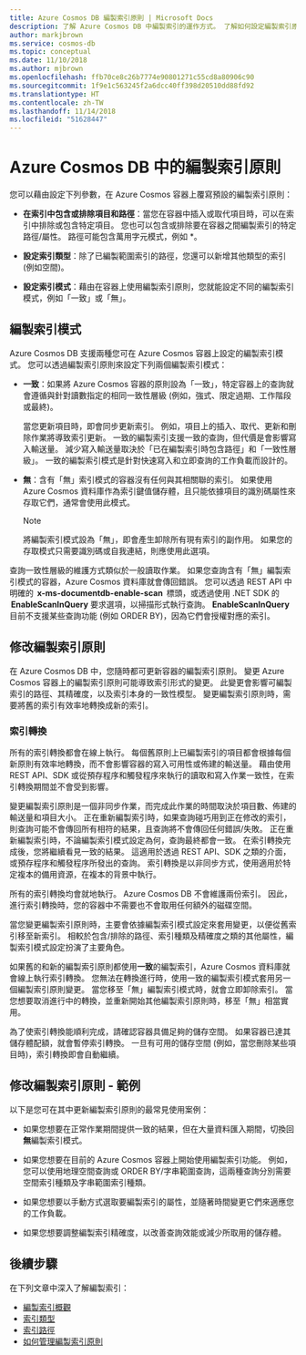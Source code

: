 ```yaml
---
title: Azure Cosmos DB 編製索引原則 | Microsoft Docs
description: 了解 Azure Cosmos DB 中編製索引的運作方式。 了解如何設定編製索引原則，以自動編製索引並追求更高的效能。
author: markjbrown
ms.service: cosmos-db
ms.topic: conceptual
ms.date: 11/10/2018
ms.author: mjbrown
ms.openlocfilehash: ffb70ce8c26b7774e90801271c55cd8a80906c90
ms.sourcegitcommit: 1f9e1c563245f2a6dcc40ff398d20510dd88fd92
ms.translationtype: HT
ms.contentlocale: zh-TW
ms.lasthandoff: 11/14/2018
ms.locfileid: "51628447"
---
```

# <a name="indexing-policy-in-azure-cosmos-db"></a>Azure Cosmos DB 中的編製索引原則

您可以藉由設定下列參數，在 Azure Cosmos 容器上覆寫預設的編製索引原則：

* **在索引中包含或排除項目和路徑**：當您在容器中插入或取代項目時，可以在索引中排除或包含特定項目。 您也可以包含或排除要在容器之間編製索引的特定路徑/屬性。 路徑可能包含萬用字元模式，例如 *。

* **設定索引類型**：除了已編製範圍索引的路徑，您還可以新增其他類型的索引 (例如空間)。

* **設定索引模式**：藉由在容器上使用編製索引原則，您就能設定不同的編製索引模式，例如「一致」或「無」。

## <a name="indexing-modes"></a>編製索引模式 

Azure Cosmos DB 支援兩種您可在 Azure Cosmos 容器上設定的編製索引模式。 您可以透過編製索引原則來設定下列兩個編製索引模式： 

* **一致**：如果將 Azure Cosmos 容器的原則設為「一致」，特定容器上的查詢就會遵循與針對讀數指定的相同一致性層級 (例如，強式、限定過期、工作階段或最終)。 

  當您更新項目時，即會同步更新索引。 例如，項目上的插入、取代、更新和刪除作業將導致索引更新。 一致的編製索引支援一致的查詢，但代價是會影響寫入輸送量。 減少寫入輸送量取決於「已在編製索引時包含路徑」和「一致性層級」。 一致的編製索引模式是針對快速寫入和立即查詢的工作負載而設計的。

* **無**：含有「無」索引模式的容器沒有任何與其相關聯的索引。 如果使用 Azure Cosmos 資料庫作為索引鍵值儲存體，且只能依據項目的識別碼屬性來存取它們，通常會使用此模式。

  > [!NOTE]
  > 將編製索引模式設為「無」，即會產生卸除所有現有索引的副作用。 如果您的存取模式只需要識別碼或自我連結，則應使用此選項。

查詢一致性層級的維護方式類似於一般讀取作業。 如果您查詢含有「無」編製索引模式的容器，Azure Cosmos 資料庫就會傳回錯誤。 您可以透過 REST API 中明確的  **x-ms-documentdb-enable-scan**  標頭，或透過使用 .NET SDK 的  **EnableScanInQuery** 要求選項，以掃描形式執行查詢。 **EnableScanInQuery** 目前不支援某些查詢功能 (例如 ORDER BY)，因為它們會授權對應的索引。

## <a name="modifying-the-indexing-policy"></a>修改編製索引原則

在 Azure Cosmos DB 中，您隨時都可更新容器的編製索引原則。 變更 Azure Cosmos 容器上的編製索引原則可能導致索引形式的變更。 此變更會影響可編製索引的路徑、其精確度，以及索引本身的一致性模型。 變更編製索引原則時，需要將舊的索引有效率地轉換成新的索引。

### <a name="index-transformations"></a>索引轉換

所有的索引轉換都會在線上執行。 每個舊原則上已編製索引的項目都會根據每個新原則有效率地轉換，而不會影響容器的寫入可用性或佈建的輸送量。 藉由使用 REST API、SDK 或從預存程序和觸發程序來執行的讀取和寫入作業一致性，在索引轉換期間並不會受到影響。

變更編製索引原則是一個非同步作業，而完成此作業的時間取決於項目數、佈建的輸送量和項目大小。 正在重新編製索引時，如果查詢碰巧用到正在修改的索引，則查詢可能不會傳回所有相符的結果，且查詢將不會傳回任何錯誤/失敗。 正在重新編製索引時，不論編製索引模式設定為何，查詢最終都會一致。 在索引轉換完成後，您將繼續看見一致的結果。 這適用於透過 REST API、SDK 之類的介面，或預存程序和觸發程序所發出的查詢。 索引轉換是以非同步方式，使用適用於特定複本的備用資源，在複本的背景中執行。

所有的索引轉換均會就地執行。 Azure Cosmos DB 不會維護兩份索引。 因此，進行索引轉換時，您的容器中不需要也不會取用任何額外的磁碟空間。

當您變更編製索引原則時，主要會依據編製索引模式設定來套用變更，以便從舊索引移至新索引。 相較於包含/排除的路徑、索引種類及精確度之類的其他屬性，編製索引模式設定扮演了主要角色。

如果舊的和新的編製索引原則都使用**一致**的編製索引，Azure Cosmos 資料庫就會線上執行索引轉換。 您無法在轉換進行時，使用一致的編製索引模式套用另一個編製索引原則變更。 當您移至「無」編製索引模式時，就會立即卸除索引。 當您想要取消進行中的轉換，並重新開始其他編製索引原則時，移至「無」相當實用。

為了使索引轉換能順利完成，請確認容器具備足夠的儲存空間。 如果容器已達其儲存體配額，就會暫停索引轉換。 一旦有可用的儲存空間 (例如，當您刪除某些項目時)，索引轉換即會自動繼續。

## <a name="modifying-the-indexing-policy---examples"></a>修改編製索引原則 - 範例

以下是您可在其中更新編製索引原則的最常見使用案例：

* 如果您想要在正常作業期間提供一致的結果，但在大量資料匯入期間，切換回**無**編製索引模式。

* 如果您想要在目前的 Azure Cosmos 容器上開始使用編製索引功能。 例如，您可以使用地理空間查詢或 ORDER BY/字串範圍查詢，這兩種查詢分別需要空間索引種類及字串範圍索引種類。

* 如果您想要以手動方式選取要編製索引的屬性，並隨著時間變更它們來適應您的工作負載。

* 如果您想要調整編製索引精確度，以改善查詢效能或減少所取用的儲存體。

## <a name="next-steps"></a>後續步驟

在下列文章中深入了解編製索引：

* [編製索引概觀](index-overview.md)
* [索引類型](index-types.md)
* [索引路徑](index-paths.md)
* [如何管理編製索引原則](how-to-manage-indexing-policy.md)
